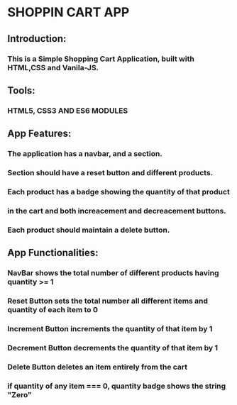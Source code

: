 # SHOPPIN CART APP

## Introduction:
### This is a Simple Shopping Cart Application, built with HTML,CSS and Vanila-JS.

## Tools:
### HTML5, CSS3 AND ES6 MODULES

## App Features:
### The application has a navbar, and a section.
### Section should have a reset button and different products.
### Each product has a badge showing the quantity of that product 
### in the cart and both increacement and decreacement buttons.
### Each product should maintain a delete button.

## App Functionalities:
### NavBar shows the total number of different products having quantity >= 1
### Reset Button sets the total number  all different items and quantity of each item to 0
### Increment Button increments the quantity of that item by 1
### Decrement Button decrements the quantity of that item by 1
### Delete Button deletes an item entirely from the cart
### if quantity of any item === 0, quantity badge shows the string "Zero"